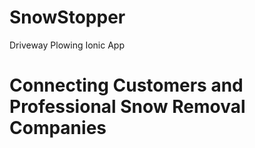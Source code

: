 # SnowStopper
Driveway Plowing Ionic App

# Connecting Customers and Professional Snow Removal Companies
